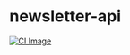 # newsletter-api

[![CI Image]][newsletter-api general CI]

[CI Image]: https://img.shields.io/github/workflow/status/austintheriot/newsletter-api/CI/master
[newsletter-api general CI]: https://github.com/austintheriot/newsletter-api/actions/workflows/general.yml